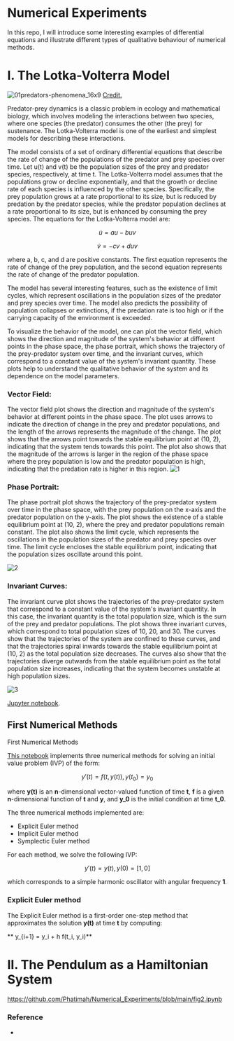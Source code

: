 # Numerical Experiments
In this repo, I will introduce some interesting examples of differential equations and illustrate different types of qualitative behaviour of numerical methods. 


# I. The Lotka-Volterra Model
![01predators-phenomena_16x9](https://user-images.githubusercontent.com/92335176/234765879-7d69a36a-b05d-49c4-a38d-9e5f4d8312f1.jpg)
[Credit.](https://www.google.com/url?sa=i&url=https%3A%2F%2Fwww.nationalgeographic.com%2Fanimals%2Farticle%2Fworld-top-predators-endangered-prey&psig=AOvVaw0Hc_9ycImx1CnBlzpDIHjK&ust=1682654466999000&source=images&cd=vfe&ved=0CBMQjhxqFwoTCKjI8cCWyf4CFQAAAAAdAAAAABA5)


Predator-prey dynamics is a classic problem in ecology and mathematical biology, which involves modeling the interactions between two species, where one species (the predator) consumes the other (the prey) for sustenance. The Lotka-Volterra model is one of the earliest and simplest models for describing these interactions.

The model consists of a set of ordinary differential equations that describe the rate of change of the populations of the predator and prey species over time. Let u(t) and v(t) be the population sizes of the prey and predator species, respectively, at time t. The Lotka-Volterra model assumes that the populations grow or decline exponentially, and that the growth or decline rate of each species is influenced by the other species. Specifically, the prey population grows at a rate proportional to its size, but is reduced by predation by the predator species, while the predator population declines at a rate proportional to its size, but is enhanced by consuming the prey species. The equations for the Lotka-Volterra model are:

$$ \dot{u} = au - buv $$

$$ \dot{v} = -cv + duv $$

where a, b, c, and d are positive constants. The first equation represents the rate of change of the prey population, and the second equation represents the rate of change of the predator population.

The model has several interesting features, such as the existence of limit cycles, which represent oscillations in the population sizes of the predator and prey species over time. The model also predicts the possibility of population collapses or extinctions, if the predation rate is too high or if the carrying capacity of the environment is exceeded.

To visualize the behavior of the model, one can plot the vector field, which shows the direction and magnitude of the system's behavior at different points in the phase space, the phase portrait, which shows the trajectory of the prey-predator system over time, and the invariant curves, which correspond to a constant value of the system's invariant quantity. These plots help to understand the qualitative behavior of the system and its dependence on the model parameters.

### **Vector Field**: 
The vector field plot shows the direction and magnitude of the system's behavior at different points in the phase space. The plot uses arrows to indicate the direction of change in the prey and predator populations, and the length of the arrows represents the magnitude of the change. The plot shows that the arrows point towards the stable equilibrium point at (10, 2), indicating that the system tends towards this point. The plot also shows that the magnitude of the arrows is larger in the region of the phase space where the prey population is low and the predator population is high, indicating that the predation rate is higher in this region.
![1](https://user-images.githubusercontent.com/92335176/234765960-41af1956-8970-496c-bd3e-1242de1bf1e7.jpg)



### **Phase Portrait**: 
The phase portrait plot shows the trajectory of the prey-predator system over time in the phase space, with the prey population on the x-axis and the predator population on the y-axis. The plot shows the existence of a stable equilibrium point at (10, 2), where the prey and predator populations remain constant. The plot also shows the limit cycle, which represents the oscillations in the population sizes of the predator and prey species over time. The limit cycle encloses the stable equilibrium point, indicating that the population sizes oscillate around this point.

![2](https://user-images.githubusercontent.com/92335176/234765969-d4902687-ce0c-4803-9dfe-7d7344fc7286.jpg)



### **Invariant Curves**: 
The invariant curve plot shows the trajectories of the prey-predator system that correspond to a constant value of the system's invariant quantity. In this case, the invariant quantity is the total population size, which is the sum of the prey and predator populations. The plot shows three invariant curves, which correspond to total population sizes of 10, 20, and 30. The curves show that the trajectories of the system are confined to these curves, and that the trajectories spiral inwards towards the stable equilibrium point at (10, 2) as the total population size decreases. The curves also show that the trajectories diverge outwards from the stable equilibrium point as the total population size increases, indicating that the system becomes unstable at high population sizes.

![3](https://user-images.githubusercontent.com/92335176/234765978-d10f61ae-1918-4a50-b3f1-adb243960b23.jpg)



[Jupyter notebook](https://github.com/Phatimah/Numerical_Experiments/blob/main/Lotka-Volterra_Fig.1.1.ipynb).






## First Numerical Methods

First Numerical Methods

[This notebook]() implements three numerical methods for solving an initial value problem (IVP) of the form:

$$y'(t) = f(t, y(t)),     y(t_0) = y_0$$

where **y(t)** is an **n**-dimensional vector-valued function of time **t**, **f** is a given **n**-dimensional function of **t** and **y**, and **y_0** is the initial condition at time **t_0**.

The three numerical methods implemented are:
- Explicit Euler method
- Implicit Euler method
- Symplectic Euler method

For each method, we solve the following IVP:

$$y'(t) = y(t),     y(0) = [1, 0]$$

which corresponds to a simple harmonic oscillator with angular frequency **1**.

### Explicit Euler method

The Explicit Euler method is a first-order one-step method that approximates the solution **y(t)** at time **t** by computing:

** y_{i+1} = y_i + h f(t_i, y_i)**




# II. The Pendulum as a Hamiltonian System

https://github.com/Phatimah/Numerical_Experiments/blob/main/fig2.ipynb
### Reference
- 



